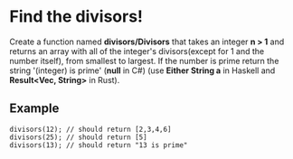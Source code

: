 # Find the divisors!

Create a function named **divisors/Divisors** that takes an integer **n > 1** and returns an array with all of the integer's divisors(except for 1 and the number itself), from smallest to largest. If the number is prime return the string '(integer) is prime' (**null** in C#) (use **Either String a** in Haskell and **Result<Vec<u32>, String>** in Rust).

## Example
```
divisors(12); // should return [2,3,4,6]
divisors(25); // should return [5]
divisors(13); // should return "13 is prime"
```